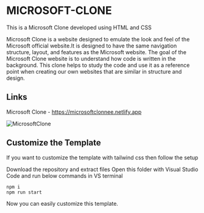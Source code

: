 # MICROSOFT-CLONE

This is a Microsoft Clone developed using HTML and CSS

Microsoft Clone is a website designed to emulate the look and feel of the Microsoft official website.It is designed to have the same navigation structure, layout, and features as the Microsoft website.
The goal of the Microsoft Clone website is to understand how code is written in the background. This clone helps to study the code and use it as a reference point when creating our own websites that are
similar in structure and design. 

## Links

Microsoft Clone - https://microsoftclonnee.netlify.app

![MicrosoftClone](https://user-images.githubusercontent.com/91081774/215254246-8cc52b49-37ae-487f-ab36-23b50a6a66be.png)

## Customize the Template

If you want to customize the template with tailwind css then follow the setup

Download the repository and extract files
Open this folder with Visual Studio Code and run below commands in VS terminal

```
npm i
npm run start
```
Now you can easily customize this template. 
